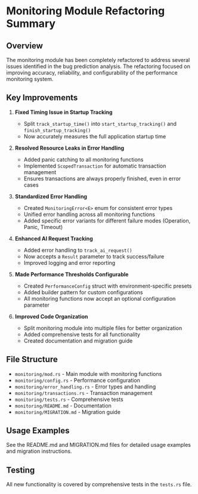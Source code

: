 ﻿# Monitoring Module Refactoring Summary

## Overview

The monitoring module has been completely refactored to address several issues identified in the bug prediction analysis. The refactoring focused on improving accuracy, reliability, and configurability of the performance monitoring system.

## Key Improvements

1. **Fixed Timing Issue in Startup Tracking**
   - Split `track_startup_time()` into `start_startup_tracking()` and `finish_startup_tracking()`
   - Now accurately measures the full application startup time

2. **Resolved Resource Leaks in Error Handling**
   - Added panic catching to all monitoring functions
   - Implemented `ScopedTransaction` for automatic transaction management
   - Ensures transactions are always properly finished, even in error cases

3. **Standardized Error Handling**
   - Created `MonitoringError<E>` enum for consistent error types
   - Unified error handling across all monitoring functions
   - Added specific error variants for different failure modes (Operation, Panic, Timeout)

4. **Enhanced AI Request Tracking**
   - Added error handling to `track_ai_request()`
   - Now accepts a `Result` parameter to track success/failure
   - Improved logging and error reporting

5. **Made Performance Thresholds Configurable**
   - Created `PerformanceConfig` struct with environment-specific presets
   - Added builder pattern for custom configurations
   - All monitoring functions now accept an optional configuration parameter

6. **Improved Code Organization**
   - Split monitoring module into multiple files for better organization
   - Added comprehensive tests for all functionality
   - Created documentation and migration guide

## File Structure

- `monitoring/mod.rs` - Main module with monitoring functions
- `monitoring/config.rs` - Performance configuration
- `monitoring/error_handling.rs` - Error types and handling
- `monitoring/transactions.rs` - Transaction management
- `monitoring/tests.rs` - Comprehensive tests
- `monitoring/README.md` - Documentation
- `monitoring/MIGRATION.md` - Migration guide

## Usage Examples

See the README.md and MIGRATION.md files for detailed usage examples and migration instructions.

## Testing

All new functionality is covered by comprehensive tests in the `tests.rs` file.
